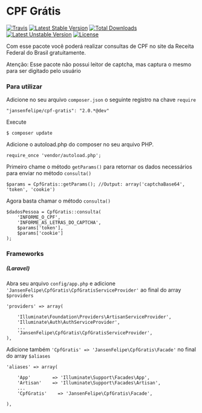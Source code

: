 # CPF Grátis
[![Travis](https://travis-ci.org/jansenfelipe/cpf-gratis.svg?branch=2.0)](https://travis-ci.org/jansenfelipe/cpf-gratis)
[![Latest Stable Version](https://poser.pugx.org/jansenfelipe/cpf-gratis/v/stable.svg)](https://packagist.org/packages/jansenfelipe/cpf-gratis) [![Total Downloads](https://poser.pugx.org/jansenfelipe/cpf-gratis/downloads.svg)](https://packagist.org/packages/jansenfelipe/cpf-gratis) [![Latest Unstable Version](https://poser.pugx.org/jansenfelipe/cpf-gratis/v/unstable.svg)](https://packagist.org/packages/jansenfelipe/cpf-gratis) [![License](https://poser.pugx.org/jansenfelipe/cpf-gratis/license.svg)](https://packagist.org/packages/jansenfelipe/cpf-gratis)


Com esse pacote você poderá realizar consultas de CPF no site da Receita Federal do Brasil gratuitamente.

Atenção: Esse pacote não possui leitor de captcha, mas captura o mesmo para ser digitado pelo usuário

### Para utilizar

Adicione no seu arquivo `composer.json` o seguinte registro na chave `require`

    "jansenfelipe/cpf-gratis": "2.0.*@dev"

Execute

    $ composer update
    
Adicione o autoload.php do composer no seu arquivo PHP.

    require_once 'vendor/autoload.php';  

Primeiro chame o método `getParams()` para retornar os dados necessários para enviar no método `consulta()` 

    $params = CpfGratis::getParams(); //Output: array('captchaBase64', 'token', 'cookie')

Agora basta chamar o método `consulta()`

    $dadosPessoa = CpfGratis::consulta(
        'INFORME_O_CPF',
        'INFORME_AS_LETRAS_DO_CAPTCHA',
        $params['token'],
        $params['cookie']
    );

### Frameworks

##### (Laravel)

Abra seu arquivo `config/app.php` e adicione `'JansenFelipe\CpfGratis\CpfGratisServiceProvider'` ao final do array `$providers`

    'providers' => array(

        'Illuminate\Foundation\Providers\ArtisanServiceProvider',
        'Illuminate\Auth\AuthServiceProvider',
        ...
        'JansenFelipe\CpfGratis\CpfGratisServiceProvider',
    ),

Adicione também `'CpfGratis' => 'JansenFelipe\CpfGratis\Facade'` no final do array `$aliases`

    'aliases' => array(

        'App'        => 'Illuminate\Support\Facades\App',
        'Artisan'    => 'Illuminate\Support\Facades\Artisan',
        ...
        'CpfGratis'    => 'JansenFelipe\CpfGratis\Facade',

    ),